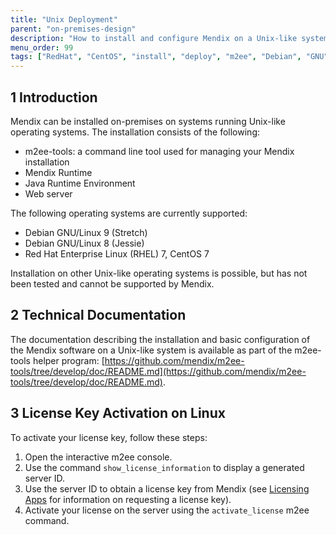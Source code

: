 ```yaml
---
title: "Unix Deployment"
parent: "on-premises-design"
description: "How to install and configure Mendix on a Unix-like system"
menu_order: 99
tags: ["RedHat", "CentOS", "install", "deploy", "m2ee", "Debian", "GNU", "Linux", "Unix-like", "Unix", "U*ix", "*nix", "on-premises"]
---
```


## 1 Introduction

Mendix can be installed on-premises on systems running Unix-like operating systems. The installation consists of the following:

* m2ee-tools: a command line tool used for managing your Mendix installation
* Mendix Runtime
* Java Runtime Environment
* Web server

The following operating systems are currently supported:

* Debian GNU/Linux 9 (Stretch)
* Debian GNU/Linux 8 (Jessie)
* Red Hat Enterprise Linux (RHEL) 7, CentOS 7

Installation on other Unix-like operating systems is possible, but has not been tested and cannot be supported by Mendix.

## 2 Technical Documentation

The documentation describing the installation and basic configuration of the Mendix software on a Unix-like system is available as part of the m2ee-tools helper program: [https://github.com/mendix/m2ee-tools/tree/develop/doc/README.md](https://github.com/mendix/m2ee-tools/tree/develop/doc/README.md).

## 3 License Key Activation on Linux

To activate your license key, follow these steps:

1. Open the interactive m2ee console.
2. Use the command `show_license_information` to display a generated server ID.
3. Use the server ID to obtain a license key from Mendix (see [Licensing Apps](licensing-apps-outside-mxcloud) for information on requesting a license key).
4. Activate your license on the server using the `activate_license` m2ee command.
